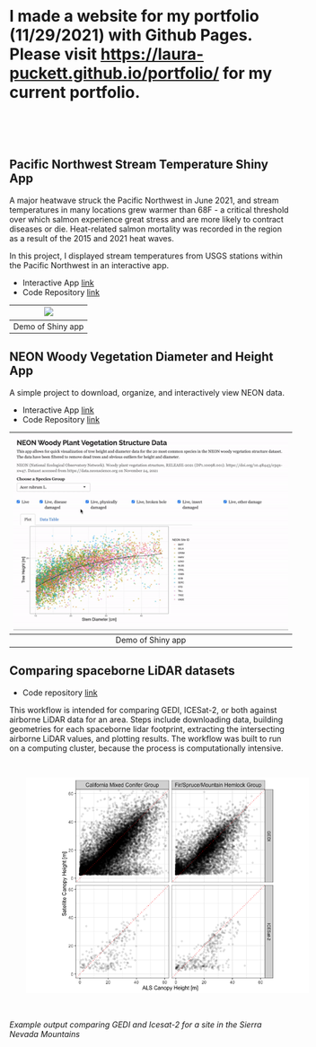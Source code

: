 <br>

#

# I made a website for my portfolio (11/29/2021) with Github Pages. Please visit https://laura-puckett.github.io/portfolio/ for my current portfolio. 

<br><br><br>


## Pacific Northwest Stream Temperature Shiny App

A major heatwave struck the Pacific Northwest in June 2021, and stream temperatures in many locations grew warmer than 68F - a critical threshold over which salmon experience great stress and are more likely to contract diseases or die. Heat-related salmon mortality was recorded in the region as a result of the 2015 and 2021 heat waves. 

In this project, I displayed stream temperatures from USGS stations within the Pacific Northwest in an interactive app. 

- Interactive App [link](https://laurapuckett.shinyapps.io/Pacific_NW_Stream_Temperature_during_2021_Heatwave/)
- Code Repository [link](https://github.com/Laura-Puckett/Stream_Temperature)


| ![](https://github.com/Laura-Puckett/Stream_Temperature/blob/main/screenshots/Screen%20Recording.gif) | 
|:--:| 
| Demo of Shiny app|


## NEON Woody Vegetation Diameter and Height App

A simple project to download, organize, and interactively view NEON data. 

- Interactive App [link](https://laurapuckett.shinyapps.io/NEON_Woody_Plant_Veg_Structure_Vis/)
- Code Repository [link](https://github.com/Laura-Puckett/NEON_woody_data_visualization)


| ![](https://github.com/Laura-Puckett/NEON_woody_data_visualization/blob/main/app_demo.gif) | 
|:--:| 
| Demo of Shiny app|




## Comparing spaceborne LiDAR datasets 
- Code repository [link](https://github.com/Laura-Puckett/lidar_comparisons)

This workflow is intended for comparing GEDI, ICESat-2, or both against airborne LiDAR data for an area. Steps include downloading data, building geometries    for each spaceborne lidar footprint, extracting the intersecting airborne LiDAR values, and plotting results.  The workflow was built to run on a computing cluster, because the process is computationally intensive.
  
<img src="https://github.com/Laura-Puckett/lidar_comparisons/blob/NAU/gedi_icesat2_als_comparison.png" width="600px" style="padding: 30px"/>

*Example output comparing GEDI and Icesat-2 for a site in the Sierra Nevada Mountains* 
